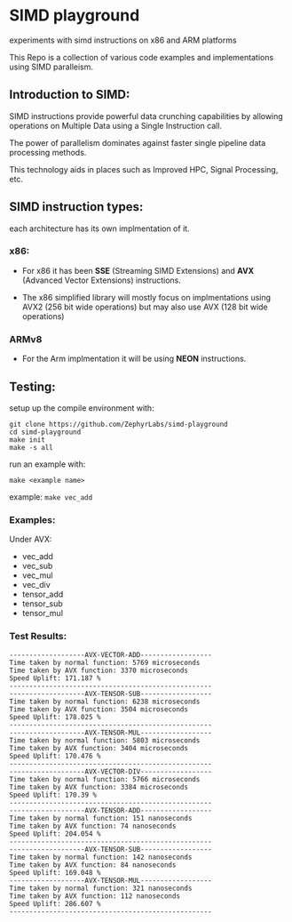 # SIMD playground
 experiments with simd instructions on x86 and ARM platforms

This Repo is a collection of various code examples and implementations using SIMD paralleism.

## Introduction to SIMD:
SIMD instructions provide powerful data crunching capabilities by allowing
operations on Multiple Data using a Single Instruction call.

The power of parallelism dominates against faster single pipeline data processing methods.

This technology aids in places such as Improved HPC, Signal Processing, etc.

## SIMD instruction types:
each architecture has its own implmentation of it.

### x86:
* For x86 it has been **SSE** (Streaming SIMD Extensions) and **AVX** (Advanced Vector Extensions) instructions.

* The x86 simplified library will mostly focus on implmentations using AVX2 (256 
bit wide operations) but may also use AVX (128 bit wide operations)

### ARMv8
* For the Arm implmentation it will be using **NEON** instructions.

## Testing:
setup up the compile environment with:
```
git clone https://github.com/ZephyrLabs/simd-playground
cd simd-playground
make init
make -s all
```

run an example with:
```
make <example name>
```
example: `make vec_add`

### Examples:
Under AVX:
- vec_add
- vec_sub
- vec_mul
- vec_div
- tensor_add
- tensor_sub
- tensor_mul

### Test Results:
```
-------------------AVX-VECTOR-ADD------------------
Time taken by normal function: 5769 microseconds
Time taken by AVX function: 3370 microseconds
Speed Uplift: 171.187 %
---------------------------------------------------
-------------------AVX-TENSOR-SUB------------------
Time taken by normal function: 6238 microseconds
Time taken by AVX function: 3504 microseconds
Speed Uplift: 178.025 %
---------------------------------------------------
-------------------AVX-TENSOR-MUL------------------
Time taken by normal function: 5803 microseconds
Time taken by AVX function: 3404 microseconds
Speed Uplift: 170.476 %
---------------------------------------------------
-------------------AVX-VECTOR-DIV------------------
Time taken by normal function: 5766 microseconds
Time taken by AVX function: 3384 microseconds
Speed Uplift: 170.39 %
---------------------------------------------------
-------------------AVX-TENSOR-ADD------------------
Time taken by normal function: 151 nanoseconds
Time taken by AVX function: 74 nanoseconds
Speed Uplift: 204.054 %
---------------------------------------------------
-------------------AVX-TENSOR-SUB------------------
Time taken by normal function: 142 nanoseconds
Time taken by AVX function: 84 nanoseconds
Speed Uplift: 169.048 %
-------------------AVX-TENSOR-MUL------------------
Time taken by normal function: 321 nanoseconds
Time taken by AVX function: 112 nanoseconds
Speed Uplift: 286.607 %
---------------------------------------------------
```
